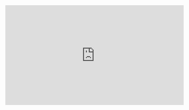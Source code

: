 <iframe width="560" height="315" src="https://frontend.vh.yandex.ru/player/vXE2D72f85lA?from=partner&mute=0&branding=0"; fullscreen; accelerometer; gyroscope; picture-in-picture; encrypted-media" frameborder="0" scrolling="no" allowfullscreen></iframe>
